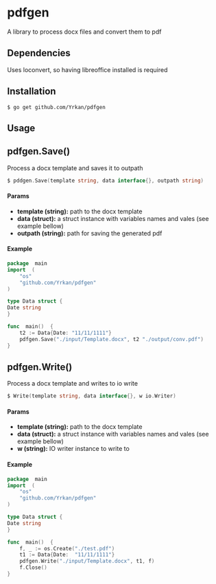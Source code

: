 # pdfgen

A library to process docx files and convert them to pdf

## Dependencies

Uses loconvert, so having libreoffice installed is required

## Installation

```
$ go get github.com/Yrkan/pdfgen

```

## Usage

## pdfgen.Save()

Process a docx template and saves it to outpath

```go
$ pddgen.Save(template string, data interface{}, outpath string)
```

#### Params

- **template (string):** path to the docx template
- **data (struct):** a struct instance with variables names and vales (see example bellow)
- **outpath (string):** path for saving the generated pdf

#### Example

```go
package  main
import  (
	"os"
	"github.com/Yrkan/pdfgen"
)

type Data struct {
Date string
}

func  main()  {
	t2 := Data{Date: "11/11/1111"}
	pdfgen.Save("./input/Template.docx", t2 "./output/conv.pdf")
}
```

## pdfgen.Write()

Process a docx template and writes to io write

```go
$ Write(template string, data interface{}, w io.Writer)
```

#### Params

- **template (string):** path to the docx template
- **data (struct):** a struct instance with variables names and vales (see example bellow)
- **w (string):** IO writer instance to write to

#### Example

```go
package  main
import  (
	"os"
	"github.com/Yrkan/pdfgen"
)

type Data struct {
Date string
}

func  main()  {
	f, _ := os.Create("./test.pdf")
	t1 := Data{Date:  "11/11/1111"}
	pdfgen.Write("./input/Template.docx", t1, f)
	f.Close()
}
```
